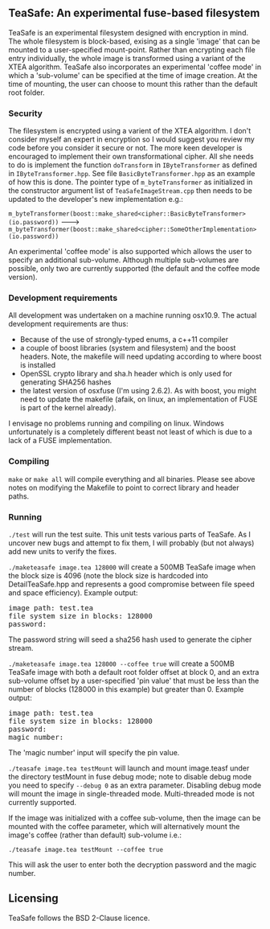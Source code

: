 TeaSafe: An experimental fuse-based filesystem
----------------------------------------------

TeaSafe is an experimental filesystem designed with encryption in mind. 
The whole filesystem is block-based, exising as a single 'image'
that can be mounted to a user-specified mount-point. Rather than encrypting each file entry
individually, the whole image is transformed using a variant of the XTEA algorithm.
TeaSafe also incorporates an experimental
'coffee mode' in which a 'sub-volume' can be specified at the time
of image creation. At the time of mounting, the user can choose to mount this
rather than the default root folder.

### Security

The filesystem is encrypted using a varient of the XTEA algorithm. 
I don't consider myself an expert in encryption so I would suggest you
review my code before you consider it secure or not.
The more keen developer is encouraged to implement their own transformational cipher. All she 
needs to do is implement the function `doTransform` in `IByteTransformer` as defined in `IByteTransformer.hpp`.
See file `BasicByteTransformer.hpp` as an example of how this is done. The pointer type of `m_byteTransformer`
as initialized in the constructor argument list of `TeaSafeImageStream.cpp` then needs to be updated to
the developer's new implementation e.g.:

`m_byteTransformer(boost::make_shared<cipher::BasicByteTransformer>(io.password))` --->
`m_byteTransformer(boost::make_shared<cipher::SomeOtherImplementation>(io.password))`

An experimental 'coffee mode' is also supported which allows the user to specify
an additional sub-volume. Although multiple sub-volumes are possible, only two 
are currently supported (the default and the coffee mode version).

### Development requirements

All development was undertaken on a machine running osx10.9.
The actual development requirements are thus:

- Because of the use of strongly-typed enums, a c++11 compiler 
- a couple of boost libraries (system and filesystem) and the boost headers. Note, the makefile will need 
updating according to where boost is installed
- OpenSSL crypto library and sha.h header which is only used for generating SHA256 hashes
- the latest version of osxfuse (I'm using 2.6.2). As with boost, you might need to update the makefile
(afaik, on linux, an implementation of FUSE is part of the kernel already).

I envisage no problems running and compiling on linux. Windows unfortunately is a completely different beast
not least of which is due to a lack of a FUSE implementation.

### Compiling

`make` or `make all` will compile everything and all binaries. Please see above notes
on modifying the Makefile to point to correct library and header paths.

### Running

`./test` will run the test suite. This unit tests various parts of TeaSafe. As I uncover
new bugs and attempt to fix them, I will probably (but not always) add new units to verify the fixes.

`./maketeasafe image.tea 128000` will create a 500MB TeaSafe image when the block
size is 4096 (note the block size is hardcoded into DetailTeaSafe.hpp and represents
a good compromise between file speed and space efficiency). Example output:

<pre>
image path: test.tea
file system size in blocks: 128000
password:
</pre>

The password string will seed a sha256 hash used to generate the
cipher stream.

`./maketeasafe image.tea 128000 --coffee true` will create a 500MB TeaSafe image with
both a default root folder offset at block 0, and an extra sub-volume offset by a user-specified
'pin value' that must be less than the number of blocks (128000 in this example)
but greater than 0. Example output:

<pre>
image path: test.tea
file system size in blocks: 128000
password:
magic number:
</pre>

The 'magic number' input will specify the pin value.

`./teasafe image.tea testMount` will launch and mount image.teasf under 
the directory testMount in fuse debug mode; note to disable debug
mode you need to specify `--debug 0` as an extra parameter. Disabling
debug mode will mount the image in single-threaded mode. Multi-threaded mode
is not currently supported.

If the image was initialized with a coffee sub-volume, then the image can be mounted
with the coffee parameter, which will alternatively mount the image's coffee 
(rather than default) sub-volume i.e.:

`./teasafe image.tea testMount --coffee true`

This will ask the user to enter both the decryption password and the magic number.

Licensing
---------

TeaSafe follows the BSD 2-Clause licence. 
